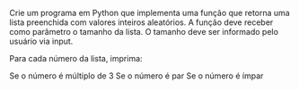 Crie um programa em Python que implementa uma função que retorna uma lista preenchida com valores inteiros aleatórios.
A função deve receber como parâmetro o tamanho da lista. O tamanho deve ser informado pelo usuário via input.

Para cada número da lista, imprima:

Se o número é múltiplo de 3
Se o número é par
Se o número é ímpar